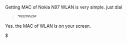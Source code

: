 Getting MAC of Nokia N97 WLAN is very simple. just dial

> <span class="Apple-style-span" style="font-family: verdana, sans-serif; font-size: x-small; line-height: 16px;">**\*\#62209526\#**</span>

Yes. the MAC of WLAN is on your screen. 

$
